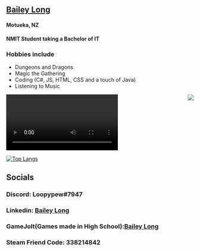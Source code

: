 ## <a target="_blank" href="https://bailey-long.github.io/redirect.html">Bailey Long</a>
#### Motueka, NZ
#### NMIT Student taking a Bachelor of IT
### Hobbies include
- Dungeons and Dragons
- Magic the Gathering
- Coding (C#, JS, HTML, CSS and a touch of Java)
- Listening to Music 

<img src="https://i.imgur.com/E1O7mVF.gif" align="right" margin-bottom="30px">
  
<video style="background-color: rgb(0, 0, 0);" preload="auto" class="_1EQJpXY7ExS04odI1YBBlj" src="blob:https://www.reddit.com/50664b07-cbd0-4f16-9377-fcd03f1f5d51"><source src="https://v.redd.it/bc7i6y257ys71/HLSPlaylist.m3u8?a=1670842948%2COWY5YjdkODQzNWI4ZTgzMDYxMTU1OGQ1NWQ0NDgzNTg3Y2I1M2Y5ZTUxNTVmNTBlYmNmMzkxOTRiOWZiZTliOQ%3D%3D&amp;v=1&amp;f=sd" type="application/vnd.apple.mpegURL"></video>
  
[![Top Langs](https://github-readme-stats.vercel.app/api/top-langs/?username=bailey-long&show_icons=true&theme=radical)](https://github.com/anuraghazra/github-readme-stats)
## Socials
### Discord: Loopypew#7947
### Linkedin: <a href="https://www.linkedin.com/in/bailey-long-1b0543239/" targt="blank">Bailey Long</a>
### GameJolt(Games made in High School):<a href="https://www.linkedin.com/in/bailey-long-1b0543239/" targt="blank">Bailey Long</a>
### Steam Friend Code: 338214842  

